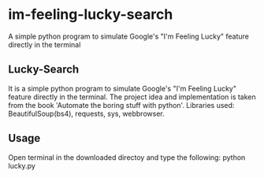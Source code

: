 # im-feeling-lucky-search
A simple python program to simulate Google's "I'm Feeling Lucky" feature directly in the terminal


## **Lucky-Search**
It is a simple python program to simulate Google's "I'm Feeling Lucky" feature directly in the terminal.
The project idea and implementation is taken from the book 'Automate the boring stuff with python'.
Libraries used: BeautifulSoup(bs4), requests, sys, webbrowser.

## **Usage**
Open terminal in the downloaded directoy and type the following:
python lucky.py <Search key>
